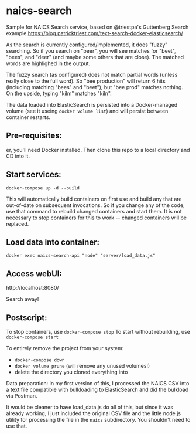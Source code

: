 # naics-search
Sample for NAICS Search service, based on @triestpa's Guttenberg Search example https://blog.patricktriest.com/text-search-docker-elasticsearch/

As the search is currently configured/implemented, it does "fuzzy" searching. So if you search on "beer", you will see matches for "beet", "bees", and "deer" (and maybe some others that are close). The matched words are highlighed in the output.

The fuzzy search (as configured) does not match partial words (unless really close to the full word). So "bee production" will return 6 hits (including matching "bees" and "beet"), but "bee prod" matches nothing. On the upside, typing "kilm" matches "kiln".

The data loaded into ElasticSearch is persisted into a Docker-managed volume (see it useing `docker volume list`) and will persist between container restarts.

## Pre-requisites:
er, you'll need Docker installed.
Then clone this repo to a local directory and CD into it.

## Start services:
`docker-compose up -d --build`

This will automatically build containers on first use and build any that are out-of-date on subsequent invocations. So if you change any of the code, use that command to rebuild changed containers and start them. It is not necessary to stop containers for this to work -- changed containers will be replaced.

## Load data into container:
`docker exec naics-search-api "node" "server/load_data.js"`

## Access webUI:
http://localhost:8080/

Search away!

## Postscript:
To stop containers, use `docker-compose stop`
To start without rebuilding, use `docker-compose start`

To entirely remove the project from your system:
- `docker-compose down`
- `docker volume prune` (will remove any unused volumes!)
- delete the directory you cloned everything into

Data preparation:
In my first version of this, I processed the NAICS CSV into a text file compatible with bulkloading to ElasticSearch and did the bulkload via Postman.

It would be cleaner to have load_data.js do all of this, but since it was already working, I just included the original CSV file and the little node.js utility for processing the file in the `naics` subdirectory. You shouldn't need to use that.

